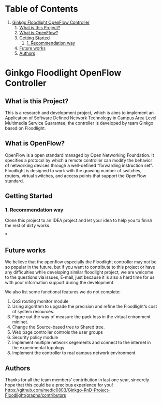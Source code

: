 
# Table of Contents

1.  [Ginkgo Floodlight OpenFlow Controller](#orgbedf451)
    1.  [What is this Project?](#orgb64190f)
    2.  [What is OpenFlow?](#org0ede526)
    3.  [Getting Started](#org85ea5ee)
        1.  [1. Recommendation way](#org6f95b1d)
    4.  [Future works](#orgb020581)
    5.  [Authors](#org7fc448c)


<a id="orgbedf451"></a>

# Ginkgo Floodlight OpenFlow Controller


<a id="orgb64190f"></a>

## What is this Project?

This is a research and development project, which is aims to implement an Application of Software Defined Network Technology in Campus Area Level Multimedia Service Guarantee, the controller is developed by team Ginkgo based on Floodlight.


<a id="org0ede526"></a>

## What is OpenFlow?

OpenFlow is a open standard managed by Open Networking Foundation. It specifies a protocol by which a remote controller can modify the behavior of networking devices through a well-defined “forwarding instruction set”. Floodlight is designed to work with the growing number of switches, routers, virtual switches, and access points that support the OpenFlow standard.


<a id="org85ea5ee"></a>

## Getting Started


<a id="org6f95b1d"></a>

### 1. Recommendation way

Clone this project to an IDEA project and let your idea to help you to finish the rest of dirty works

**\***


<a id="orgb020581"></a>

## Future works

We believe that the openflow especially the Floodlight controller may not be so popular in the future, but if you want to contribute to this project or have any difficulties while developing similar floodlight project, we are welcome to the questions via issues, E-mail, just because it is also a hard time for us with poor information support during the development.

We also list some functional features we do not complete:

1.  QoS routing monitor module
2.  Using algorithm to upgrade the precision and refine the Floodlight's cost of system resources.
3.  Figure out the way of measure the pack loss in the virtual enironment mininet.
4.  Change the Source-based tree to Shared tree.
5.  Web page controller controls the user groups
6.  Security policy module
7.  Implement multiple network segements and connect to the internet in the experimental topology
8.  Implement the controller to real campus network environment


<a id="org7fc448c"></a>

## Authors

Thanks for all the team members' contribution in last one year, sincerely hope that this could be a precious experience for you!
<https://github.com/medic0803/Ginkgo-RnD-Project-Floodlight/graphs/contributors>
